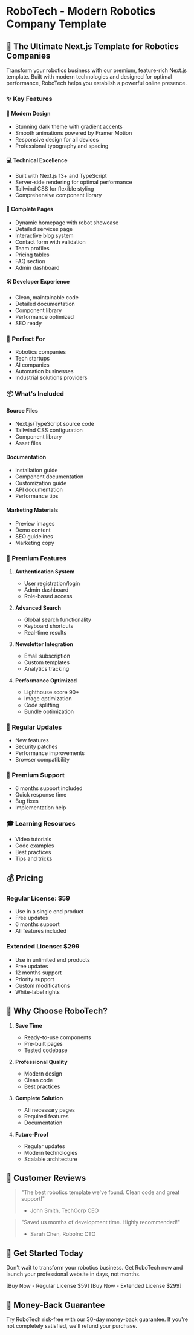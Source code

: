 # RoboTech - Modern Robotics Company Template

## 🚀 The Ultimate Next.js Template for Robotics Companies

Transform your robotics business with our premium, feature-rich Next.js template. Built with modern technologies and designed for optimal performance, RoboTech helps you establish a powerful online presence.

### ✨ Key Features

#### 🎨 Modern Design
- Stunning dark theme with gradient accents
- Smooth animations powered by Framer Motion
- Responsive design for all devices
- Professional typography and spacing

#### 💻 Technical Excellence
- Built with Next.js 13+ and TypeScript
- Server-side rendering for optimal performance
- Tailwind CSS for flexible styling
- Comprehensive component library

#### 📱 Complete Pages
- Dynamic homepage with robot showcase
- Detailed services page
- Interactive blog system
- Contact form with validation
- Team profiles
- Pricing tables
- FAQ section
- Admin dashboard

#### 🛠 Developer Experience
- Clean, maintainable code
- Detailed documentation
- Component library
- Performance optimized
- SEO ready

### 🎯 Perfect For
- Robotics companies
- Tech startups
- AI companies
- Automation businesses
- Industrial solutions providers

### 📦 What's Included

#### Source Files
- Next.js/TypeScript source code
- Tailwind CSS configuration
- Component library
- Asset files

#### Documentation
- Installation guide
- Component documentation
- Customization guide
- API documentation
- Performance tips

#### Marketing Materials
- Preview images
- Demo content
- SEO guidelines
- Marketing copy

### 💎 Premium Features

1. **Authentication System**
   - User registration/login
   - Admin dashboard
   - Role-based access

2. **Advanced Search**
   - Global search functionality
   - Keyboard shortcuts
   - Real-time results

3. **Newsletter Integration**
   - Email subscription
   - Custom templates
   - Analytics tracking

4. **Performance Optimized**
   - Lighthouse score 90+
   - Image optimization
   - Code splitting
   - Bundle optimization

### 🚀 Regular Updates
- New features
- Security patches
- Performance improvements
- Browser compatibility

### 💪 Premium Support
- 6 months support included
- Quick response time
- Bug fixes
- Implementation help

### 🎓 Learning Resources
- Video tutorials
- Code examples
- Best practices
- Tips and tricks

## 💰 Pricing

### Regular License: $59
- Use in a single end product
- Free updates
- 6 months support
- All features included

### Extended License: $299
- Use in unlimited end products
- Free updates
- 12 months support
- Priority support
- Custom modifications
- White-label rights

## 🎯 Why Choose RoboTech?

1. **Save Time**
   - Ready-to-use components
   - Pre-built pages
   - Tested codebase

2. **Professional Quality**
   - Modern design
   - Clean code
   - Best practices

3. **Complete Solution**
   - All necessary pages
   - Required features
   - Documentation

4. **Future-Proof**
   - Regular updates
   - Modern technologies
   - Scalable architecture

## 🌟 Customer Reviews

> "The best robotics template we've found. Clean code and great support!"
> - John Smith, TechCorp CEO

> "Saved us months of development time. Highly recommended!"
> - Sarah Chen, RoboInc CTO

## 🚀 Get Started Today

Don't wait to transform your robotics business. Get RoboTech now and launch your professional website in days, not months.

[Buy Now - Regular License $59]
[Buy Now - Extended License $299]

## 💯 Money-Back Guarantee

Try RoboTech risk-free with our 30-day money-back guarantee. If you're not completely satisfied, we'll refund your purchase.
